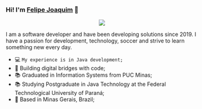 ### Hi! I'm [Felipe Joaquim](https://www.linkedin.com/in/felipe-joaquim-dev/) 👋

<p align="center">
    <a href="https://www.linkedin.com/in/felipe-joaquim-dev/"><img src="https://img.shields.io/badge/-LinkedIn-2D2B55?style=flat-square&logo=linkedin&logoColor=white"/></a>
</p>
<p> I am a software developer and have been developing solutions since 2019. I have a passion for development, technology, soccer and strive to learn something new every day.</p>

- 💻 `My experience is in Java development;`
- 🚀 Building digital bridges with code;
- 📚 Graduated in Information Systems from PUC Minas;
- 📚 Studying Postgraduate in Java Technology at the Federal Technological University of Paraná;
- 📌 Based in Minas Gerais, Brazil;
